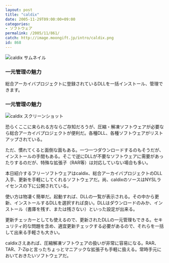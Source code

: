 ```yaml
---
layout: post
title: "caldix"
date: 2005-11-29T09:00:00+09:00
categories:
- ソフトウェア
permalink: /2005/11/861/
catch: http://image.moongift.jp/intro/caldix.png
id: 868
---
```

 ![caldix サムネイル](http://image.moongift.jp/intro/caldix.s.png "caldix サムネイル")
  

### 一元管理の魅力
  
総合アーカイバプロジェクトに登録されているDLLを一括インストール、管理できます。  
<!--more-->  

### 一元管理の魅力
  

![caldix スクリーンショット](http://image.moongift.jp/intro/caldix.png "caldix スクリーンショット")

  

恐らくここに来られる方ならご存知だろうが、圧縮・解凍ソフトウェアが必要なら総合アーカイバプロジェクトが便利だ。各種DLL、各種ソフトウェアがリストアップされている。

  

ただ、慣れてくると面倒な面もある。一つ一つダウンロードするのもそうだが、インストールの手間もある。そこで逆にDLLが不要なソフトウェアに需要があったりするのだが、特殊な拡張子（RAR等）は対応していない場合も多い。

  

本日紹介するフリーソフトウェアはcaldix、総合アーカイバプロジェクトのDLL入手、更新を手軽にしてくれるソフトウェアだ。尚、caldixのソースはNYSLライセンスの下に公開されている。

  

使い方は物凄く簡単だ。起動すれば、DLLの一覧が表示される。その中から更新、インストールするDLLを選択すれば良い。DLLはダウンロードのみか、インストール（書庫を残す、または残さない）といった設定が出来る。

  

更新チェッカーとしても使えるので、更新されたDLLの一元管理もできる。セキュリティ的な問題を含め、適宜更新チェックする必要があるので、それらを一括して出来る手軽さも大きい。

  

caldixさえあれば、圧縮解凍ソフトウェアの扱いが非常に容易になる。RAR、TAR、7-Zipと言ったちょっとマニアックな拡張子も手軽に扱える。常時手元においておきたいソフトウェアだ。

